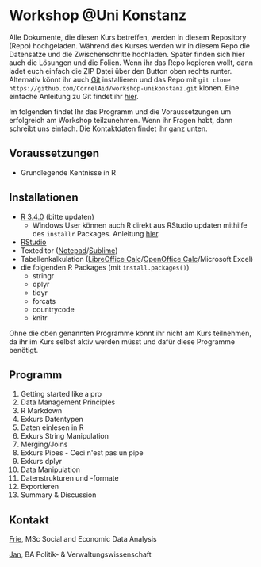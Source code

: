 # Workshop @Uni Konstanz

Alle Dokumente, die diesen Kurs betreffen, werden in diesem Repository (Repo) hochgeladen. Während des Kurses werden wir in diesem Repo die Datensätze und die Zwischenschritte hochladen. Später finden sich hier auch die Lösungen und die Folien. Wenn ihr das Repo kopieren wollt, dann ladet euch einfach die ZIP Datei über den Button oben rechts runter. Alternativ könnt ihr auch [Git](https://git-scm.com/) installieren und das Repo mit `git clone https://github.com/CorrelAid/workshop-unikonstanz.git` klonen. Eine einfache Anleitung zu Git findet ihr [hier](https://rogerdudler.github.io/git-guide/index.de.html).

Im folgenden findet Ihr das Programm und die Voraussetzungen um erfolgreich am Workshop teilzunehmen. Wenn ihr Fragen habt, dann schreibt uns einfach. Die Kontaktdaten findet ihr ganz unten.

## Voraussetzungen
- Grundlegende Kentnisse in R

## Installationen
- [R 3.4.0](https://www.r-project.org/) (bitte updaten)
  - Windows User können auch R direkt aus RStudio updaten mithilfe des `installr` Packages. Anleitung [hier](https://www.r-statistics.com/2013/03/updating-r-from-r-on-windows-using-the-installr-package/). 
- [RStudio](https://www.rstudio.com/products/rstudio/download/)
- Texteditor ([Notepad](https://notepad-plus-plus.org/)/[Sublime](https://www.sublimetext.com/))
- Tabellenkalkulation ([LibreOffice Calc](https://de.libreoffice.org/)/[OpenOffice Calc](https://www.openoffice.org/de/)/Microsoft Excel)
- die folgenden R Packages (mit `install.packages()`)
  - stringr
  - dplyr
  - tidyr
  - forcats
  - countrycode
  - knitr

Ohne die oben genannten Programme könnt ihr nicht am Kurs teilnehmen, da ihr im Kurs selbst aktiv werden müsst und dafür diese Programme benötigt. 

## Programm
1. Getting started like a pro 
2. Data Management Principles 
3. R Markdown 
4. Exkurs Datentypen 
5. Daten einlesen in R 
6. Exkurs String Manipulation 
7. Merging/Joins 
8. Exkurs Pipes - Ceci n'est pas un pipe 
9. Exkurs dplyr
10. Data Manipulation
11. Datenstrukturen und -formate 
12. Exportieren
13. Summary & Discussion

## Kontakt
[Frie](mailto:friedrike.p@correlaid.org), MSc Social and Economic Data Analysis

[Jan](mailto:jan.d@correlaid.org), BA Politik- & Verwaltungswissenschaft
